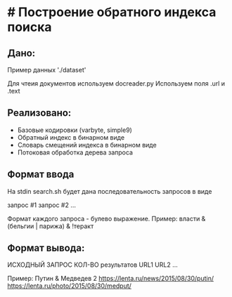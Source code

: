 # # Построение обратного индекса поиска

## Дано: 

Пример данных './dataset'

Для чтеия документов используем docreader.py 
Используем поля .url и .text


## Реализовано:
- Базовые кодировки (varbyte, simple9)
- Обратный индекс в бинарном виде
- Словарь смещений индекса в бинарном виде
- Потоковая обработка дерева запроса


## Формат ввода

На stdin search.sh будет дана последовательность запросов в виде

запрос #1
запрос #2
...

Формат каждого запроса - булево выражение.
Пример: власти & (бельгии | парижа) & !теракт


## Формат вывода:

ИСХОДНЫЙ ЗАПРОС
КОЛ-ВО результатов
URL1
URL2
...

Пример:
Путин & Медведев
2
https://lenta.ru/news/2015/08/30/putin/
https://lenta.ru/photo/2015/08/30/medput/
